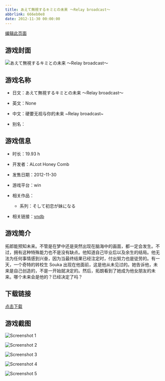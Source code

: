 ```yaml
---
title: あえて無視するキミとの未来 ～Relay broadcast～
abbrlink: 666eb0e8
date: 2012-11-30 00:00:00
---
```

[编辑此页面](https://github.com/ACG-3/ADV3-source/blob/main/source/_posts/games/%E3%81%82%E3%81%88%E3%81%A6%E7%84%A1%E8%A6%96%E3%81%99%E3%82%8B%E3%82%AD%E3%83%9F%E3%81%A8%E3%81%AE%E6%9C%AA%E6%9D%A5%20%EF%BD%9ERelay%20broadcast%EF%BD%9E.md)

## 游戏封面

![あえて無視するキミとの未来 ～Relay broadcast～](https%3A//pan.timero.xyz/onedrive/img_lib_001/%E3%81%82%E3%81%88%E3%81%A6%E7%84%A1%E8%A6%96%E3%81%99%E3%82%8B%E3%82%AD%E3%83%9F%E3%81%A8%E3%81%AE%E6%9C%AA%E6%9D%A5%20%EF%BD%9ERelay%20broadcast%EF%BD%9E_cover.avif)


## 游戏名称

- 日文：あえて無視するキミとの未来 ～Relay broadcast～
- 英文：None
- 中文：硬要无视与你的未来 ~Relay broadcast~

- 别名：


## 游戏信息

- 时长：19.93 h
- 开发者：ALcot Honey Comb
- 发售日期：2012-11-30
- 游戏平台：win
- 相关作品：
   - 系列：そして初恋が妹になる

- 相关链接：[vndb](https://vndb.org/v10803)


## 游戏简介

拓郎能预知未来。不管是在梦中还是突然出现在脑海中的画面，都一定会发生。不过，拥有这种特殊能力也不是没有缺点。他知道自己毕业后以及余生的结局。他无法为任何事情感到兴奋，因为当最终结果已经注定时，付出努力也是徒劳的。有一天，一个奇特的转校生 Souka 出现在他面前，这是他从未见过的。她告诉他，未来是自己创造的，不是一开始就决定的。然后，拓朗看到了她成为他女朋友的未来。哪个未来会是他的？已经决定了吗？




## 下载链接

[点击下载](https://pan.timero.xyz/onedrive/adv_lib_001/%E3%81%82%E3%81%88%E3%81%A6%E7%84%A1%E8%A6%96%E3%81%99%E3%82%8B%E3%82%AD%E3%83%9F%E3%81%A8%E3%81%AE%E6%9C%AA%E6%9D%A5%20%EF%BD%9ERelay%20broadcast%EF%BD%9E)


## 游戏截图


![Screenshot 1](https%3A//pan.timero.xyz/onedrive/img_lib_001/%E3%81%82%E3%81%88%E3%81%A6%E7%84%A1%E8%A6%96%E3%81%99%E3%82%8B%E3%82%AD%E3%83%9F%E3%81%A8%E3%81%AE%E6%9C%AA%E6%9D%A5%20%EF%BD%9ERelay%20broadcast%EF%BD%9E_Screenshot_1.avif)

![Screenshot 2](https%3A//pan.timero.xyz/onedrive/img_lib_001/%E3%81%82%E3%81%88%E3%81%A6%E7%84%A1%E8%A6%96%E3%81%99%E3%82%8B%E3%82%AD%E3%83%9F%E3%81%A8%E3%81%AE%E6%9C%AA%E6%9D%A5%20%EF%BD%9ERelay%20broadcast%EF%BD%9E_Screenshot_2.avif)

![Screenshot 3](https%3A//pan.timero.xyz/onedrive/img_lib_001/%E3%81%82%E3%81%88%E3%81%A6%E7%84%A1%E8%A6%96%E3%81%99%E3%82%8B%E3%82%AD%E3%83%9F%E3%81%A8%E3%81%AE%E6%9C%AA%E6%9D%A5%20%EF%BD%9ERelay%20broadcast%EF%BD%9E_Screenshot_3.avif)

![Screenshot 4](https%3A//pan.timero.xyz/onedrive/img_lib_001/%E3%81%82%E3%81%88%E3%81%A6%E7%84%A1%E8%A6%96%E3%81%99%E3%82%8B%E3%82%AD%E3%83%9F%E3%81%A8%E3%81%AE%E6%9C%AA%E6%9D%A5%20%EF%BD%9ERelay%20broadcast%EF%BD%9E_Screenshot_4.avif)

![Screenshot 5](https%3A//pan.timero.xyz/onedrive/img_lib_001/%E3%81%82%E3%81%88%E3%81%A6%E7%84%A1%E8%A6%96%E3%81%99%E3%82%8B%E3%82%AD%E3%83%9F%E3%81%A8%E3%81%AE%E6%9C%AA%E6%9D%A5%20%EF%BD%9ERelay%20broadcast%EF%BD%9E_Screenshot_5.avif)

